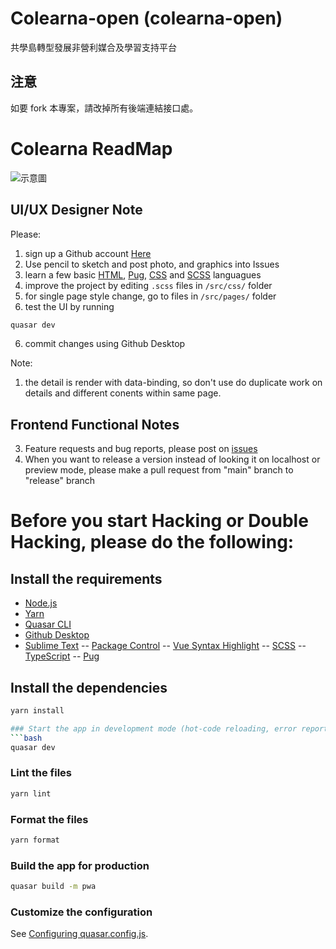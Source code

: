 # Colearna-open (colearna-open)

共學島轉型發展非營利媒合及學習支持平台

## 注意

如要 fork 本專案，請改掉所有後端連結接口處。

# Colearna ReadMap

![示意圖](https://docs.google.com/drawings/d/e/2PACX-1vQGAOxqqkWWEAs7Y0Fmmawt7TxWBEiN7_eT3KGyrf0uZ97EtmUqNlbewzuXAH-_YOXCxzZZ7ZqAJJ8m/pub?w=960&h=720)

## UI/UX Designer Note

Please:

1. sign up a Github account [Here](https://github.com/)
2. Use pencil to sketch and post photo, and graphics into Issues
3. learn a few basic [HTML](https://www.w3schools.com/html/), [Pug](https://pugjs.org/api/getting-started.html), [CSS](https://www.w3schools.com/Css/) and [SCSS](https://sass-lang.com/documentation/syntax) languagues
4. improve the project by editing `.scss` files in `/src/css/` folder
5. for single page style change, go to files in `/src/pages/` folder
6. test the UI by running

```bash
quasar dev
```

6. commit changes using Github Desktop

Note:

1. the detail is render with data-binding, so don't use do duplicate work on details and different conents within same page.

## Frontend Functional Notes

3. Feature requests and bug reports, please post on [issues](https://github.com/bestian/colearna/issues)
4. When you want to release a version instead of looking it on localhost or preview mode, please make a pull request from "main" branch to "release" branch

# Before you start Hacking or Double Hacking, please do the following:

## Install the requirements

- [Node.js](https://nodejs.org/en/download/)
- [Yarn](https://classic.yarnpkg.com/lang/en/docs/install/#mac-stable)
- [Quasar CLI](https://quasar.dev/start/quasar-cli)
- [Github Desktop](https://desktop.github.com/)
- [Sublime Text](https://www.sublimetext.com/download)
  -- [Package Control](https://packagecontrol.io/installation)
  -- [Vue Syntax Highlight](https://packagecontrol.io/packages/Vue%20Syntax%20Highlight)
  -- [SCSS](https://packagecontrol.io/packages/SCSS)
  -- [TypeScript](https://packagecontrol.io/packages/TypeScript)
  -- [Pug](https://packagecontrol.io/packages/Pug)

## Install the dependencies

````bash
yarn install

### Start the app in development mode (hot-code reloading, error reporting, etc.)
```bash
quasar dev
````

### Lint the files

```bash
yarn lint
```

### Format the files

```bash
yarn format
```

### Build the app for production

```bash
quasar build -m pwa
```

### Customize the configuration

See [Configuring quasar.config.js](https://v2.quasar.dev/quasar-cli-webpack/quasar-config-js).
